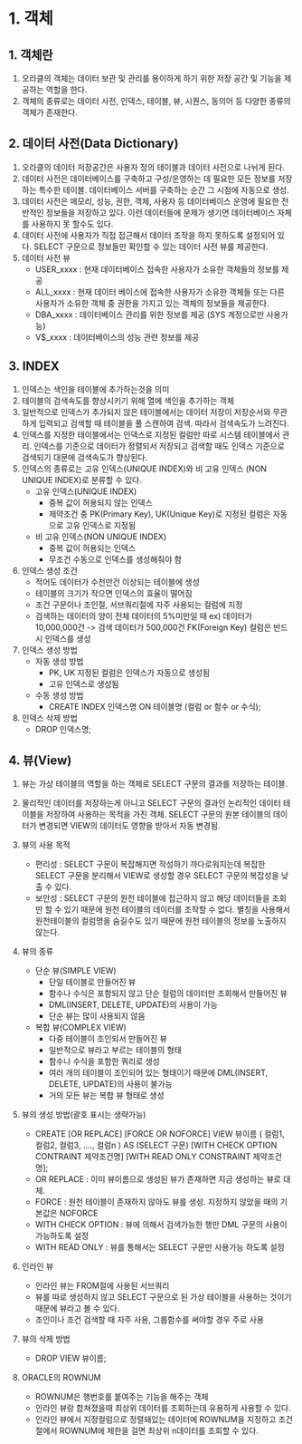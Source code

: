 # 1. 객체
## 1. 객체란
1. 오라클의 객체는 데이터 보관 및 관리를 용이하게 하기 위한 저장 공간 및 기능을 제공하는 역할을 한다. 
2. 객체의 종류로는 데이터 사전, 인덱스, 테이블, 뷰, 시퀀스, 동의어 등 다양한 종류의 객체가 존재한다. 


## 2. 데이터 사전(Data Dictionary)
1. 오라클의 데이터 저장공간은 사용자 정의 테이블과 데이터 사전으로 나뉘게 된다. 
2. 데이터 사전은 데이터베이스를 구축하고 구성/운영하는 데 필요한 모든 정보를 저장하는 특수한 테이블. 
    데이터베이스 서버를 구축하는 순간 그 시점에 자동으로 생성.
3. 데이터 사전은 메모리, 성능, 권한, 객체, 사용자 등 데이터베이스 운영에 필요한 전반적인 정보들을 저장하고 있다. 
    이런 데이터들에 문제가 생기면 데이터베이스 자체를 사용하지 못 할수도 있다.
4. 데이터 사전에 사용자가 직접 접근해서 데이터 조작을 하지 못하도록 설정되어 있다. SELECT 구문으로 정보들만 확인할 수 있는 데이터 사전 뷰를 제공한다. 
5. 데이터 사전 뷰
    - USER_xxxx : 현재 데이터베이스 접속한 사용자가 소유한 객체들의 정보를 제공
    - ALL_xxxx : 현재 데이터 베이스에 접속한 사용자가 소유한 객체들 또는 다른 사용자가 소유한 객체 중 권한을 가지고 있는 객체의 정보들을 제공한다.
    - DBA_xxxx : 데이터베이스 관리를 위한 정보를 제공 (SYS 계정으로만 사용가능)
    - V$_xxxx : 데이터베이스의 성능 관련 정보를 제공 

## 3. INDEX
1. 인덱스는 색인을 테이블에 추가하는것을 의미
2. 테이블의 검색속도를 향상시키기 위해 열에 색인을 추가하는 객체
3. 일반적으로 인덱스가 추가되지 않은 테이블에서는 데이터 저장이 저장순서와 무관하게 입력되고 검색할 때 테이블을 풀 스캔하여 검색. 따라서 검색속도가 느려진다.
4. 인덱스를 지정한 테이블에서는 인덱스로 지정된 컬럼만 따로 시스템 테이블에서 관리. 인덱스를 기준으로 데이터가 정렬되서 저장되고 검색할 때도 인덱스 기준으로
검색되기 대문에 검색속도가 향상된다.
5. 인덱스의 종류로는 고유 인덱스(UNIQUE INDEX)와 비 고유 인덱스 (NON UNIQUE INDEX)로 분류할 수 있다.
    - 고유 인덱스(UNIQUE INDEX) 
        - 중복 값이 허용되지 않는 인덱스 
        - 제약조건 중 PK(Primary Key), UK(Unique Key)로 지정된 컬럼은 자동으로 고유 인덱스로 지정됨
    - 비 고유 인덱스(NON UNIQUE INDEX)
        - 중복 값이 허용되는 인덱스
        - 무조건 수동으로 인덱스를 생성해줘야 함
6. 인덱스 생성 조건
    - 적어도 데이터가 수천만건 이상되는 테이블에 생성
    - 테이블의 크기가 작으면 인덱스의 효율이 떨어짐
    - 조건 구문이나 조인절, 서브쿼리절에 자주 사용되는 컬럼에 지정 
    - 검색하는 데이터의 양이 전체 데이터의 5%미만일 때 
    ex) 데이터가 10,000,000건 -> 검색 데이터가 500,000건 
    FK(Foreign Key) 컬럼은 반드시 인덱스를 생성 
7. 인덱스 생성 방법
    - 자동 생성 방법
        - PK, UK 지정된 컬럼은 인덱스가 자동으로 생성됨
        - 고유 인덱스로 생성됨
    - 수동 생성 방법
        - CREATE INDEX 인덱스명
          ON 테이블명 (컬럼 or 함수 or 수식);
8. 인덱스 삭제 방법
    - DROP 인덱스명; 

## 4. 뷰(View)
1. 뷰는 가상 테이블의 역할을 하는 객체로 SELECT 구문의 결과를 저장하는 테이블. 
2. 물리적인 데이터를 저장하는게 아니고 SELECT 구문의 결과인 논리적인 데이터 테이블을 저장하여 사용하는 목적을 가진 객체. 
    SELECT 구문의 원본 테이블의 데이터가 변경되면 VIEW의 데이터도 영향을 받아서 자동 변경됨.
3. 뷰의 사용 목적
    - 편리성 : SELECT 구문이 복잡해지면 작성하기 까다로워지는데 복잡한 SELECT 구문을 분리해서 VIEW로 생성할 경우 SELECT 구문의 복잡성을 낮출 수 있다. 
    - 보안성 : SELECT 구문의 원천 테이블에 접근하지 않고 해당 데이터들을 조회만 할 수 있기 때문에 원천 테이블의 데이터를 조작할 수 없다. 
             별칭을 사용해서 원천테이블의 컬럼명을 숨길수도 있기 때문에 원천 테이블의 정보를 노출하지 않는다. 
4. 뷰의 종류
    - 단순 뷰(SIMPLE VIEW)
        - 단일 테이블로 만들어진 뷰 
        - 함수나 수식은 포함되지 않고 단순 컬럼의 데이터만 조회해서 만들어진 뷰
        - DML(INSERT, DELETE, UPDATE)의 사용이 가능
        - 단순 뷰는 많이 사용되지 않음 
    - 복합 뷰(COMPLEX VIEW)
        - 다중 테이블이 조인되서 만들어진 뷰 
        - 일반적으로 뷰라고 부르는 테이블의 형태 
        - 함수나 수식을 포함한 쿼리로 생성 
        - 여러 개의 테이블이 조인되어 있는 형태이기 때문에 DML(INSERT, DELETE, UPDATE)의 사용이 불가능 
        - 거의 모든 뷰는 복합 뷰 형태로 생성 
5. 뷰의 생성 방법(괄호 표시는 생략가능)
    - CREATE [OR REPLACE] [FORCE OR NOFORCE] VIEW 뷰이름 (
        컬럼1,
        컬럼2,
        컬럼3,
        ....,
        컬럼n
    ) AS (SELECT 구문)
    [WITH CHECK OPTION CONTRAINT 제약조건명]
    [WITH READ ONLY CONSTRAINT 제약조건명];
    - OR REPLACE : 이미 뷰이름으로 생성된 뷰가 존재하면 지금 생성하는 뷰로 대체.
    - FORCE      : 원천 테이블이 존재하지 않아도 뷰를 생성. 지정하지 않았을 때의 기본값은 NOFORCE 
    - WITH CHECK OPTION : 뷰에 의해서 검색가능한 행만 DML 구문의 사용이 가능하도록 설정
    - WITH READ ONLY    : 뷰를 통해서는 SELECT 구문만 사용가능 하도록 설정

6. 인라인 뷰
    - 인라인 뷰는 FROM절에 사용된 서브쿼리
    - 뷰를 따로 생성하지 않고 SELECT 구문으로 된 가상 테이블을 사용하는 것이기 때문에 뷰라고 볼 수 있다.
    - 조인이나 조건 검색할 때 자주 사용, 그룹함수를 써야할 경우 주로 사용 

7. 뷰의 삭제 방법 
    - DROP VIEW 뷰이름; 

8. ORACLE의 ROWNUM
    - ROWNUM은 행번호를 붙여주는 기능을 해주는 객체
    - 인라인 뷰랑 합쳐졌을때 최상위 데이터를 조회하는데 유용하게 사용할 수 있다.
    - 인라인 뷰에서 지정컬럼으로 정렬돼있는 데이터에 ROWNUM을 지정하고 조건절에서 ROWNUM에 제한을 걸면 최상위 n데이터를 조회할 수 있다. 
    




